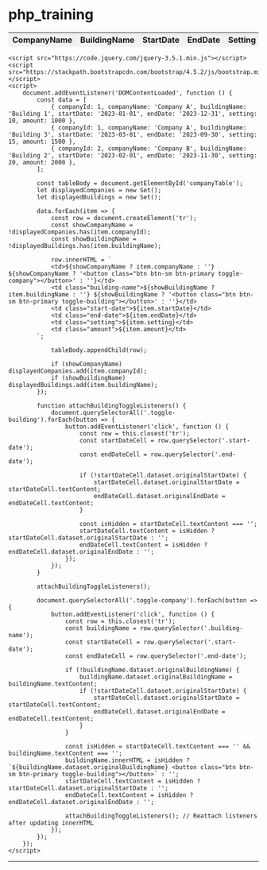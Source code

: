 # php_training



<!DOCTYPE html>
<html lang="en">

<head>
    <meta charset="UTF-8">
    <meta name="viewport" content="width=device-width, initial-scale=1.0">
    <title>Company Table</title>
    <link href="https://stackpath.bootstrapcdn.com/bootstrap/4.5.2/css/bootstrap.min.css" rel="stylesheet">
    <style>
        .hidden {
            display: none;
        }
    </style>
</head>

<body>
    <div class="container mt-5">
        <table class="table table-bordered">
            <thead>
                <tr>
                    <th>CompanyName</th>
                    <th>BuildingName</th>
                    <th>StartDate</th>
                    <th>EndDate</th>
                    <th>Setting</th>
                    <th>Amount</th>
                </tr>
            </thead>
            <tbody id="companyTable">
                <!-- Rows will be inserted here by JavaScript -->
            </tbody>
        </table>
    </div>

    <script src="https://code.jquery.com/jquery-3.5.1.min.js"></script>
    <script src="https://stackpath.bootstrapcdn.com/bootstrap/4.5.2/js/bootstrap.min.js"></script>
    <script>
        document.addEventListener('DOMContentLoaded', function () {
            const data = [
                { companyId: 1, companyName: 'Company A', buildingName: 'Building 1', startDate: '2023-01-01', endDate: '2023-12-31', setting: 10, amount: 1000 },
                { companyId: 1, companyName: 'Company A', buildingName: 'Building 3', startDate: '2023-03-01', endDate: '2023-09-30', setting: 15, amount: 1500 },
                { companyId: 2, companyName: 'Company B', buildingName: 'Building 2', startDate: '2023-02-01', endDate: '2023-11-30', setting: 20, amount: 2000 },
            ];

            const tableBody = document.getElementById('companyTable');
            let displayedCompanies = new Set();
            let displayedBuildings = new Set();

            data.forEach(item => {
                const row = document.createElement('tr');
                const showCompanyName = !displayedCompanies.has(item.companyId);
                const showBuildingName = !displayedBuildings.has(item.buildingName);

                row.innerHTML = `
                <td>${showCompanyName ? item.companyName : ''} ${showCompanyName ? '<button class="btn btn-sm btn-primary toggle-company"></button>' : ''}</td>
                <td class="building-name">${showBuildingName ? item.buildingName : ''} ${showBuildingName ? '<button class="btn btn-sm btn-primary toggle-building"></button>' : ''}</td>
                <td class="start-date">${item.startDate}</td>
                <td class="end-date">${item.endDate}</td>
                <td class="setting">${item.setting}</td>
                <td class="amount">${item.amount}</td>
            `;

                tableBody.appendChild(row);

                if (showCompanyName) displayedCompanies.add(item.companyId);
                if (showBuildingName) displayedBuildings.add(item.buildingName);
            });

            function attachBuildingToggleListeners() {
                document.querySelectorAll('.toggle-building').forEach(button => {
                    button.addEventListener('click', function () {
                        const row = this.closest('tr');
                        const startDateCell = row.querySelector('.start-date');
                        const endDateCell = row.querySelector('.end-date');

                        if (!startDateCell.dataset.originalStartDate) {
                            startDateCell.dataset.originalStartDate = startDateCell.textContent;
                            endDateCell.dataset.originalEndDate = endDateCell.textContent;
                        }

                        const isHidden = startDateCell.textContent === '';
                        startDateCell.textContent = isHidden ? startDateCell.dataset.originalStartDate : '';
                        endDateCell.textContent = isHidden ? endDateCell.dataset.originalEndDate : '';
                    });
                });
            }

            attachBuildingToggleListeners();

            document.querySelectorAll('.toggle-company').forEach(button => {
                button.addEventListener('click', function () {
                    const row = this.closest('tr');
                    const buildingName = row.querySelector('.building-name');
                    const startDateCell = row.querySelector('.start-date');
                    const endDateCell = row.querySelector('.end-date');

                    if (!buildingName.dataset.originalBuildingName) {
                        buildingName.dataset.originalBuildingName = buildingName.textContent;
                        if (!startDateCell.dataset.originalStartDate) {
                            startDateCell.dataset.originalStartDate = startDateCell.textContent;
                            endDateCell.dataset.originalEndDate = endDateCell.textContent;
                        }
                    }

                    const isHidden = startDateCell.textContent === '' && buildingName.textContent === '';
                    buildingName.innerHTML = isHidden ? `${buildingName.dataset.originalBuildingName} <button class="btn btn-sm btn-primary toggle-building"></button>` : '';
                    startDateCell.textContent = isHidden ? startDateCell.dataset.originalStartDate : '';
                    endDateCell.textContent = isHidden ? endDateCell.dataset.originalEndDate : '';

                    attachBuildingToggleListeners(); // Reattach listeners after updating innerHTML
                });
            });
        });
    </script>

</body>

</html>

___________________________________________________________________________________________________

<!DOCTYPE html>
<html lang="en">

<head>
    <meta charset="UTF-8">
    <meta name="viewport" content="width=device-width, initial-scale=1.0">
    <title>Toggle Table Rows</title>
    <style>
        table {
            width: 100%;
            border-collapse: collapse;
        }

        th,
        td {
            border: 1px solid black;
            padding: 8px;
            text-align: left;
        }

        thead th {
            position: sticky;
            top: 0;
            background-color: #f1f1f1;
        }

        .hidden {
            visibility: hidden;
        }
    </style>
</head>

<body>
    <table id="myTable">
        <thead>
            <tr>
                <th>CompanyName</th>
                <th>BuildingName</th>
                <th>StartDate</th>
                <th>EndDate</th>
                <th>Setting</th>
                <th>Amount</th>
            </tr>
        </thead>
        <tbody>
            <!-- Rows will be added dynamically -->
        </tbody>
    </table>
    <script>
        document.addEventListener('DOMContentLoaded', () => {
            const tableBody = document.querySelector('#myTable tbody');

            const data = [
                { companyName: 'Company A', buildingName: 'Building 1', startDate: '2024-01-01', endDate: '2024-12-31', setting: 'Setting 1', amount: '1000' },
                { companyName: 'Company A', buildingName: 'Building 2', startDate: '2024-02-01', endDate: '2024-11-30', setting: 'Setting 2', amount: '2000' },
                { companyName: 'Company B', buildingName: 'Building 3', startDate: '2024-03-01', endDate: '2024-10-31', setting: 'Setting 3', amount: '3000' },
                // Add more data as needed
            ];

            let lastCompanyName = '';

            data.forEach(item => {
                const row = document.createElement('tr');

                row.innerHTML = `
                    <td>${item.companyName !== lastCompanyName ? `<button onclick="toggleColumn1(this)">${item.companyName}</button>` : ''}</td>
                    <td>${item.buildingName} <button onclick="toggleColumn2(this)">Toggle</button></td>
                    <td class="toggle-value">${item.startDate}</td>
                    <td class="toggle-value">${item.endDate}</td>
                    <td>${item.setting}</td>
                    <td>${item.amount}</td>
                `;

                lastCompanyName = item.companyName;
                tableBody.appendChild(row);
            });
        });

        function toggleColumn1(button) {
            const row = button.parentElement.parentElement;
            const table = document.getElementById('myTable');
            const rows = table.getElementsByTagName('tbody')[0].getElementsByTagName('tr');

            for (let i = 0; i < rows.length; i++) {
                if (rows[i] !== row) {
                    rows[i].style.display = rows[i].style.display === 'none' ? '' : 'none';
                }
            }
        }

        function toggleColumn2(button) {
            const row = button.parentElement.parentElement;
            const cells = row.getElementsByClassName('toggle-value');

            for (let i = 0; i < cells.length; i++) {
                cells[i].classList.toggle('hidden');
            }
        }
    </script>
</body>

</html>
